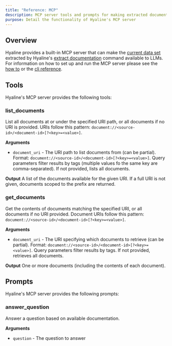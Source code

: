 ```yaml
---
title: "Reference: MCP"
description: MCP server tools and prompts for making extracted documentation available to LLMs
purpose: Detail the functionality of Hyaline's MCP server
---
```

## Overview
Hyaline provides a built-in MCP server that can make the [current data set](./data-set.md) extracted by Hyaline's [extract documentation](../explanation/extract-documentation.md) command available to LLMs. For information on how to set up and run the MCP server please see the [how to](../how-to/run-mcp.md) or the [cli reference](./cli.md).

## Tools
Hyaline's MCP server provides the following tools:

### list_documents
List all documents at or under the specified URI path, or all documents if no URI is provided. URIs follow this pattern: `document://<source-id>/<document-id>[?<key>=<value>]`.

**Arguments**
- `document_uri` - The URI path to list documents from (can be partial). Format: `document://<source-id>/<document-id>[?<key>=<value>]`. Query parameters filter results by tags (multiple values fo the same key are comma-separated). If not provided, lists all documents.

**Output**
A list of the documents available for the given URI. If a full URI is not given, documents scoped to the prefix are returned.

### get_documents
Get the contents of documents matching the specified URI, or all documents if no URI provided. Document URIs follow this pattern: `document://<source-id>/<document-id>[?<key>=<value>]`.

**Arguments**
- `document_uri` - The URI specifying which documents to retrieve (can be partial). Format: `document://<source-id>/<document-id>[?<key>=<value>]`. Query parameters filter results by tags. If not provided, retrieves all documents.

**Output**
One or more documents (including the contents of each document).

## Prompts
Hyaline's MCP server provides the following prompts:

### answer_question
Answer a question based on available documentation.

**Arguments**
- `question` - The question to answer
